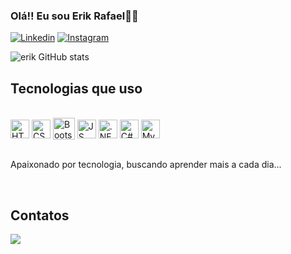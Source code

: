 ### Olá!! Eu sou Erik Rafael👋👋

[![Linkedin](https://img.shields.io/badge/LinkedIn-0077B5?style=for-the-badge&logo=linkedin&logoColor=white)](https://www.linkedin.com/in/erik-rafael/)
[![Instagram](https://img.shields.io/badge/Instagram-E4405F?style=for-the-badge&logo=instagram&logoColor=white)](https://www.instagram.com/erikr.__/)

![erik GitHub stats](https://github-readme-stats.vercel.app/api?username=erikrafael03&show_icons=true&theme=radical)

## Tecnologias que uso

<div style="display: inline_block"><br/>
    <img align="center" alt="HTML5"  src="https://cdn.jsdelivr.net/gh/devicons/devicon/icons/html5/html5-original.svg" height="30"/>
    <img align="center" alt="CSS"  src="https://cdn.jsdelivr.net/gh/devicons/devicon/icons/css3/css3-original.svg" height="30"/>
    <img align="center" alt="Bootstrap"  src="https://cdn.jsdelivr.net/gh/devicons/devicon/icons/bootstrap/bootstrap-original.svg" height="35"/>
    <img align="center" alt="JS"  src="https://cdn.jsdelivr.net/gh/devicons/devicon/icons/javascript/javascript-original.svg" height="30"/>
    <img align="center" alt=".NET"  src="https://cdn.jsdelivr.net/gh/devicons/devicon/icons/dotnetcore/dotnetcore-original.svg" height="30"/>
    <img align="center" alt="C#"  src="https://cdn.jsdelivr.net/gh/devicons/devicon/icons/csharp/csharp-original.svg" height="30"/>
     <img align="center" alt="MySQL"  src="https://cdn.jsdelivr.net/gh/devicons/devicon/icons/mysql/mysql-original.svg" height="30"/>
</div><br/>

Apaixonado por tecnologia, buscando aprender mais a cada dia...

<br/>

## Contatos
<a href = "mailto:erikr.png@gmail.com"><img src="https://img.shields.io/badge/-Gmail-%23333?style=for-the-badge&logo=gmail&logoColor=white" target="_blank"></a>

